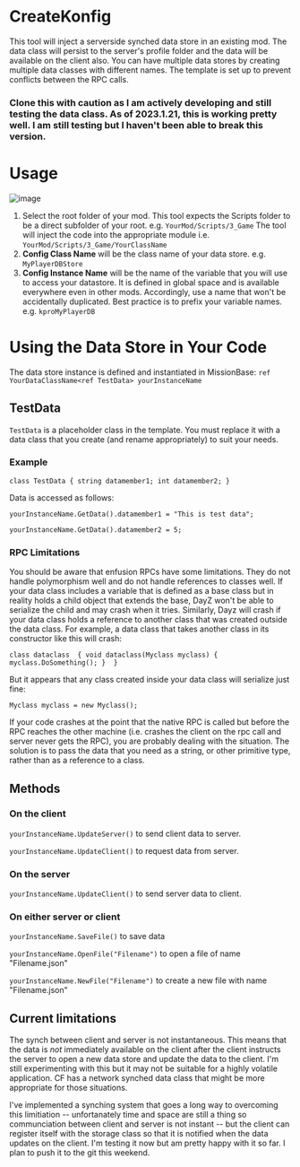 # CreateKonfig
This tool will inject a serverside synched data store in an existing mod. The data class will persist to the server's profile folder and the data will be available on the client also.  You can have multiple data stores by creating multiple data classes with different names. The template is set up to prevent conflicts between the RPC calls. 
### Clone this with caution as I am actively developing and still testing the data class. As of 2023.1.21, this is working pretty well. I am still testing but I haven't been able to break this version. ###

# Usage
![image](https://user-images.githubusercontent.com/44187035/212992705-bb5886aa-e1e0-4e45-9442-31581caf8c27.png)

1. Select the root folder of your mod.  This tool expects the Scripts folder to be a direct subfolder of your root.  e.g. `YourMod/Scripts/3_Game` The tool will inject the code into the appropriate module i.e. `YourMod/Scripts/3_Game/YourClassName`
2. __Config Class Name__ will be the class name of your data store. e.g. `MyPlayerDBStore`
3. __Config Instance Name__ will be the name of the variable that you will use to access your datastore.  It is defined in global space and is available everywhere even in other mods.  Accordingly, use a name that won't be accidentally duplicated. Best practice is to prefix your variable names.  e.g. `kproMyPlayerDB`

# Using the Data Store in Your Code

The data store instance is defined and instantiated in MissionBase:  `ref YourDataClassName<ref TestData> yourInstanceName`

## TestData
`TestData` is a placeholder class in the template. You must replace it with a data class that you create (and rename appropriately) to suit your needs.  

### Example
   
`class TestData
{
   string datamember1;
   int datamember2;
}`

Data is accessed as follows: 
   
`yourInstanceName.GetData().datamember1 = "This is test data";`
   
`yourInstanceName.GetData().datamember2 = 5;`

### RPC Limitations

You should be aware that enfusion RPCs have some limitations. They do not handle polymorphism well and do not handle references to classes well. If your data class includes a variable that is defined as a base class but in reality holds a child object that extends the base, DayZ won't be able to serialize the child and may crash when it tries. Similarly, Dayz will crash if your data class holds a reference to another class that was created outside the data class. For example, a data class that takes another class in its constructor like this will crash: 

`class dataclass 
{
  void dataclass(Myclass myclass) {
   myclass.DoSomething();
  } 
}`

But it appears that any class created inside your data class will serialize just fine:

`Myclass myclass = new Myclass();` 

If your code crashes at the point that the native RPC is called but before the RPC reaches the other machine (i.e. crashes the client on the rpc call and server never gets the RPC), you are probably dealing with the situation. The solution is to pass the data that you need as a string, or other primitive type, rather than as a reference to a class.

## Methods

### On the client
`yourInstanceName.UpdateServer()`  to send client data to server.
   
`yourInstanceName.UpdateClient()` to request data from server.

### On the server
`yourInstanceName.UpdateClient()` to send server data to client.

### On either server or client
`yourInstanceName.SaveFile()`  to save data

`yourInstanceName.OpenFile("Filename")` to open a file of name "Filename.json"

`yourInstanceName.NewFile("Filename")` to create a new file with name "Filename.json"

## Current limitations
The synch between client and server is not instantaneous.  This means that the data is *not* immediately available on the client after the client instructs the server to open a new data store and update the data to the client. I'm still experimenting with this but it may not be suitable for a highly volatile application. CF has a network synched data class that might be more appropriate for those situations.

I've implemented a synching system that goes a long way to overcoming this limitiation -- unfortanately time and space are still a thing so communciation between client and server is not instant -- but the client can register itself with the storage class so that it is notified when the data updates on the client. I'm testing it now but am pretty happy with it so far.  I plan to push it to the git this weekend.


